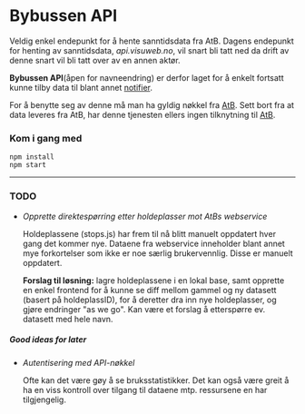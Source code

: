 Bybussen API
============

Veldig enkel endepunkt for å hente sanntidsdata fra AtB. Dagens endepunkt for henting av sanntidsdata, _api.visuweb.no_, vil snart bli tatt ned da drift av denne snart vil bli tatt over av en annen aktør.

**Bybussen API**(åpen for navneendring) er derfor laget for å enkelt fortsatt kunne tilby data til blant annet [notifier](httå://github.com/appKom/notifier).

For å benytte seg av denne må man ha gyldig nøkkel fra [AtB](http://atb.no/). Sett bort fra at data leveres fra AtB, har denne tjenesten ellers ingen tilknytning til [AtB](http://atb.no/).

### Kom i gang med

```
npm install
npm start
```

***

### TODO

* _Opprette direktespørring etter holdeplasser mot AtBs webservice_

  Holdeplassene (stops.js) har frem til nå blitt manuelt oppdatert hver gang det kommer nye. Dataene fra webservice inneholder blant annet mye forkortelser som ikke er noe særlig brukervennlig. Disse er manuelt oppdatert.

  **Forslag til løsning:** lagre holdeplassene i en lokal base, samt opprette en enkel frontend for å kunne se diff mellom gammel og ny datasett (basert på holdeplassID), for å deretter dra inn nye holdeplasser, og gjøre endringer "as we go". Kan være et forslag å etterspørre ev. datasett med hele navn.

##### Good ideas for later

* _Autentisering med API-nøkkel_

  Ofte kan det være gøy å se bruksstatistikker. Det kan også være greit å ha en viss kontroll over tilgang til dataene mtp. ressursene en har tilgjengelig.
